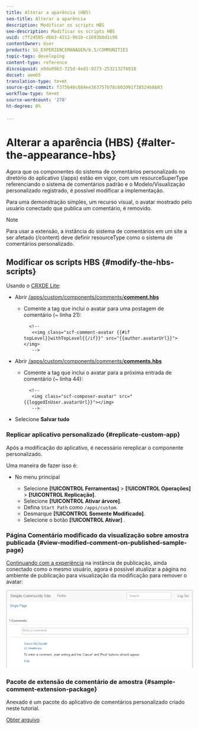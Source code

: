 ```yaml
---
title: Alterar a aparência (HBS)
seo-title: Alterar a aparência
description: Modificar os scripts HBS
seo-description: Modificar os scripts HBS
uuid: cff24505-dbb3-4312-9b1b-c1693b8d1c98
contentOwner: User
products: SG_EXPERIENCEMANAGER/6.5/COMMUNITIES
topic-tags: developing
content-type: reference
discoiquuid: e0da09b3-725d-4ed1-9273-2532132f6918
docset: aem65
translation-type: tm+mt
source-git-commit: f375b40c084ee363757b78c602091f38524b8b03
workflow-type: tm+mt
source-wordcount: '278'
ht-degree: 0%

---
```



# Alterar a aparência (HBS) {#alter-the-appearance-hbs}

Agora que os componentes do sistema de comentários personalizado no diretório do aplicativo (/apps) estão em vigor, com um resourceSuperType referenciando o sistema de comentários padrão e o Modelo/Visualização personalizado registrado, é possível modificar a implementação.

Para uma demonstração simples, um recurso visual, o avatar mostrado pelo usuário conectado que publica um comentário, é removido.

>[!NOTE]
>
>Para usar a extensão, a instância do sistema de comentários em um site a ser afetado (/content) deve definir resourceType como o sistema de comentários personalizado.

## Modificar os scripts HBS {#modify-the-hbs-scripts}

Usando o [CRXDE Lite](/help/sites-developing/developing-with-crxde-lite.md):

* Abrir [/apps/custom/components/comments/**comment.hbs**](https://localhost:4502/crx/de/index.jsp#/apps/custom/components/comments/comment/comment.hbs)

   * Comente a tag que inclui o avatar para uma postagem de comentário (~ linha 21):

      ```
        <!--
         <<img class="scf-comment-avatar {{#if topLevel}}withTopLevel{{/if}}" src="{{author.avatarUrl}}"></img>
         -->
      ```

* Abrir [/apps/custom/components/comments/**comments.hbs**](https://localhost:4502/crx/de/index.jsp#/apps/custom/components/comments/comments.hbs)

   * Comente a tag que inclui o avatar para a próxima entrada de comentário (~ linha 44):

      ```
        <!--
         <img class="scf-composer-avatar" src="{{loggedInUser.avatarUrl}}"></img>
         -->
      ```

* Selecione **Salvar tudo**

### Replicar aplicativo personalizado {#replicate-custom-app}

Após a modificação do aplicativo, é necessário rereplicar o componente personalizado.

Uma maneira de fazer isso é:

* No menu principal

   * Selecione **[!UICONTROL Ferramentas]** > **[!UICONTROL Operações]** > **[!UICONTROL Replicação]**.
   * Selecione **[!UICONTROL Ativar árvore]**.
   * Defina `Start Path` como `/apps/custom`.
   * Desmarque **[!UICONTROL Somente Modificado]**.
   * Selecione o botão **[!UICONTROL Ativar]** .

### Página Comentário modificado da visualização sobre amostra publicada {#view-modified-comment-on-published-sample-page}

[Continuando com a experiência](/help/communities/extend-sample-page.md#publish-sample-page) na instância de publicação, ainda conectado como o mesmo usuário, agora é possível atualizar a página no ambiente de publicação para visualização da modificação para remover o avatar:

![visualização modificada-content](assets/view-modified-content.png)

### Pacote de extensão de comentário de amostra {#sample-comment-extension-package}

Anexado é um pacote do aplicativo de comentários personalizado criado neste tutorial.

[Obter arquivo](assets/sample-comment-extension-6-1-fp3.zip)
